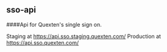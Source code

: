 ## sso-api

####Api for Quexten's single sign on.

Staging at https://api.sso.staging.quexten.com/
Production at https://api.sso.quexten.com/
